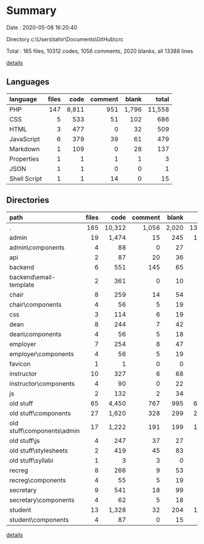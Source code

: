 # Summary

Date : 2020-05-08 16:20:40

Directory c:\Users\tahir\Documents\GitHub\crc

Total : 165 files,  10312 codes, 1056 comments, 2020 blanks, all 13388 lines

[details](details.md)

## Languages
| language | files | code | comment | blank | total |
| :--- | ---: | ---: | ---: | ---: | ---: |
| PHP | 147 | 8,811 | 951 | 1,796 | 11,558 |
| CSS | 5 | 533 | 51 | 102 | 686 |
| HTML | 3 | 477 | 0 | 32 | 509 |
| JavaScript | 6 | 379 | 39 | 61 | 479 |
| Markdown | 1 | 109 | 0 | 28 | 137 |
| Properties | 1 | 1 | 1 | 1 | 3 |
| JSON | 1 | 1 | 0 | 0 | 1 |
| Shell Script | 1 | 1 | 14 | 0 | 15 |

## Directories
| path | files | code | comment | blank | total |
| :--- | ---: | ---: | ---: | ---: | ---: |
| . | 165 | 10,312 | 1,056 | 2,020 | 13,388 |
| admin | 19 | 1,474 | 15 | 245 | 1,734 |
| admin\components | 4 | 88 | 0 | 27 | 115 |
| api | 2 | 87 | 20 | 36 | 143 |
| backend | 6 | 551 | 145 | 65 | 761 |
| backend\email-template | 2 | 361 | 0 | 10 | 371 |
| chair | 8 | 259 | 14 | 54 | 327 |
| chair\components | 4 | 56 | 5 | 19 | 80 |
| css | 3 | 114 | 6 | 19 | 139 |
| dean | 8 | 244 | 7 | 42 | 293 |
| dean\components | 4 | 56 | 5 | 18 | 79 |
| employer | 7 | 254 | 8 | 47 | 309 |
| employer\components | 4 | 56 | 5 | 19 | 80 |
| favicon | 1 | 1 | 0 | 0 | 1 |
| instructor | 10 | 327 | 6 | 68 | 401 |
| instructor\components | 4 | 90 | 0 | 22 | 112 |
| js | 2 | 132 | 2 | 34 | 168 |
| old stuff | 65 | 4,450 | 767 | 995 | 6,212 |
| old stuff\components | 27 | 1,620 | 328 | 299 | 2,247 |
| old stuff\components\admin | 17 | 1,222 | 191 | 199 | 1,612 |
| old stuff\js | 4 | 247 | 37 | 27 | 311 |
| old stuff\stylesheets | 2 | 419 | 45 | 83 | 547 |
| old stuff\syllabi | 1 | 3 | 3 | 0 | 6 |
| recreg | 8 | 266 | 9 | 53 | 328 |
| recreg\components | 4 | 55 | 5 | 19 | 79 |
| secretary | 9 | 541 | 18 | 99 | 658 |
| secretary\components | 4 | 62 | 5 | 18 | 85 |
| student | 13 | 1,328 | 32 | 204 | 1,564 |
| student\components | 4 | 87 | 0 | 15 | 102 |

[details](details.md)
